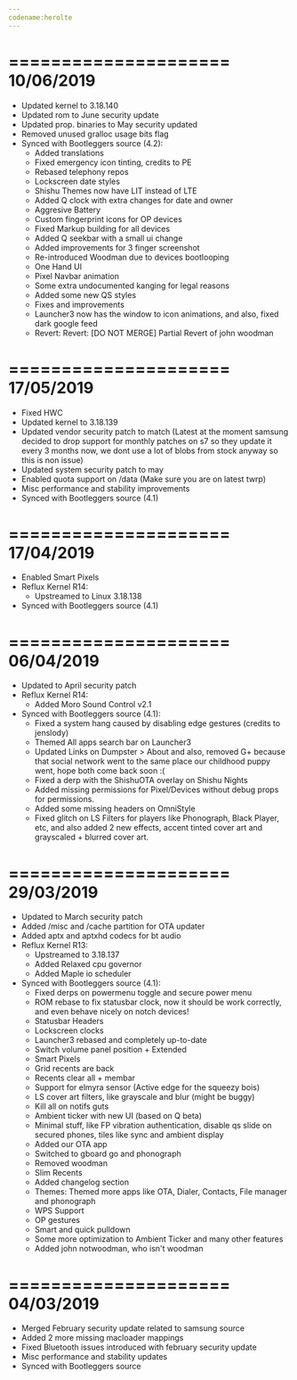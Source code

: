 ```yaml
---
codename:herolte
---
```

=====================
    10/06/2019
=====================
- Updated kernel to 3.18.140
- Updated rom to June security update
- Updated prop. binaries to May security updated
- Removed unused gralloc usage bits flag
- Synced with Bootleggers source (4.2):
  * Added translations
  * Fixed emergency icon tinting, credits to PE
  * Rebased telephony repos
  * Lockscreen date styles
  * Shishu Themes now have LIT instead of LTE
  * Added Q clock with extra changes for date and owner
  * Aggresive Battery
  * Custom fingerprint icons for OP devices 
  * Fixed Markup building for all devices
  * Added Q seekbar with a small ui change
  * Added improvements for 3 finger screenshot
  * Re-introduced Woodman due to devices bootlooping
  * One Hand UI
  * Pixel Navbar animation
  * Some extra undocumented kanging for legal reasons
  * Added some new QS styles
  * Fixes and improvements
  * Launcher3 now has the window to icon animations, and also, fixed dark google feed
  * Revert: Revert: [DO NOT MERGE] Partial Revert of john woodman
  
=====================
    17/05/2019
=====================
- Fixed HWC
- Updated kernel to 3.18.139
- Updated vendor security patch to match (Latest at the moment samsung decided to drop support for monthly patches on s7 so they update it every 3 months now, we dont use a lot of blobs from stock anyway so this is non issue)
- Updated system security patch to may
- Enabled quota support on /data (Make sure you are on latest twrp)
- Misc performance and stability improvements
- Synced with Bootleggers source (4.1)

=====================
    17/04/2019
=====================
- Enabled Smart Pixels
- Reflux Kernel R14:
  * Upstreamed to Linux 3.18.138
- Synced with Bootleggers source (4.1)

=====================
    06/04/2019
=====================
- Updated to April security patch
- Reflux Kernel R14:
  * Added Moro Sound Control v2.1
- Synced with Bootleggers source (4.1):
  * Fixed a system hang caused by disabling edge gestures (credits to jenslody)
  * Themed All apps search bar on Launcher3 
  * Updated Links on Dumpster > About and also, removed G+ because that social network went to the same place our childhood puppy went,     hope both come back soon :(
  * Fixed a derp with the ShishuOTA overlay on Shishu Nights
  * Added missing permissions for Pixel/Devices without debug props for permissions.
  * Added some missing headers on OmniStyle
  * Fixed glitch on LS Filters for players like Phonograph, Black Player, etc, and also added 2 new effects, accent tinted cover art and     grayscaled + blurred cover art. 

=====================
    29/03/2019
=====================
- Updated to March security patch
- Added /misc and /cache partition for OTA updater
- Added aptx and aptxhd codecs for bt audio
- Reflux Kernel R13:
  * Upstreamed to 3.18.137
  * Added Relaxed cpu governor
  * Added Maple io scheduler
- Synced with Bootleggers source (4.1):
  * Fixed derps on powermenu toggle and secure power menu
  * ROM rebase to fix statusbar clock, now it should be work correctly, and even behave nicely on notch devices!
  * Statusbar Headers 
  * Lockscreen clocks
  * Launcher3 rebased and completely up-to-date
  * Switch volume panel position + Extended
  * Smart Pixels
  * Grid recents are back
  * Recents clear all + membar
  * Support for elmyra sensor (Active edge for the squeezy bois)
  * LS cover art filters, like grayscale and blur (might be buggy)
  * Kill all on notifs guts
  * Ambient ticker with new UI (based on Q beta)
  * Minimal stuff, like FP vibration authentication, disable qs slide on secured phones, tiles like sync and ambient display
  * Added our OTA app
  * Switched to gboard go and phonograph
  * Removed woodman
  * Slim Recents
  * Added changelog section
  * Themes: Themed more apps like OTA, Dialer, Contacts, File manager and phonograph
  * WPS Support
  * OP gestures
  * Smart and quick pulldown
  * Some more optimization to Ambient Ticker and many other features
  * Added john notwoodman, who isn't woodman
  
=====================
    04/03/2019
=====================
- Merged February security update related to samsung source
- Added 2 more missing macloader mappings
- Fixed Bluetooth issues introduced with february security update 
- Misc performance and stability updates
- Synced with Bootleggers source

